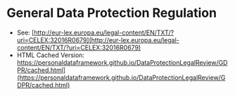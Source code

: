 # General Data Protection Regulation

* See: [http://eur-lex.europa.eu/legal-content/EN/TXT/?uri=CELEX:32016R0679](http://eur-lex.europa.eu/legal-content/EN/TXT/?uri=CELEX:32016R0679)
* HTML Cached Version: https://personaldataframework.github.io/DataProtectionLegalReview/GDPR/cached.html](https://personaldataframework.github.io/DataProtectionLegalReview/GDPR/cached.html)

